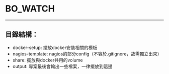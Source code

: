 # BO_WATCH
--------

## 目錄結構：
  - docker-setup: 擺放docker安裝相關的模板
  - nagios-template: nagios的部分config（不容於.gitignore，故需獨立出來）
  - share: 擺放與docker共用的volume
  - output: 專案最後會輸出一些檔案，一律擺放到這邊